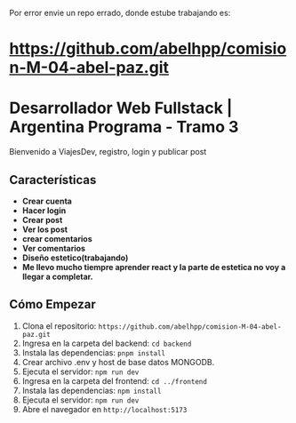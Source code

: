 Por error envie un repo errado, donde estube trabajando es:
# https://github.com/abelhpp/comision-M-04-abel-paz.git #

# Desarrollador Web Fullstack | Argentina Programa - Tramo 3

Bienvenido a ViajesDev, registro, login y publicar post

## Características

- **Crear cuenta**
- **Hacer login**
- **Crear post**
- **Ver los post**
- **crear comentarios**
- **Ver comentarios**
- **Diseño estetico(trabajando)**
- **Me llevo mucho tiempre aprender react y la parte de estetica no voy a llegar a completar.**
## Cómo Empezar
1. Clona el repositorio: `https://github.com/abelhpp/comision-M-04-abel-paz.git`
2. Ingresa en la carpeta del backend: `cd backend`
3. Instala las dependencias: `pnpm install`
4. Crear archivo .env y host de base datos MONGODB.
5. Ejecuta el servidor: `npm run dev`
6. Ingresa en la carpeta del frontend: `cd ../frontend`
7. Instala las dependencias: `npm install`
8. Ejecuta el servidor: `npm run dev`
9. Abre el navegador en `http://localhost:5173`


